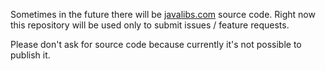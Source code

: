 Sometimes in the future there will be <a href="http://javalibs.com">javalibs.com</a> source code.
Right now this repository will be used only to submit issues / feature requests.

Please don't ask for source code because currently it's not possible to publish it.
